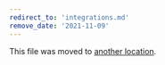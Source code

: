 ```yaml
---
redirect_to: 'integrations.md'
remove_date: '2021-11-09'
---
```


This file was moved to [another location](integrations.md).

<!-- This redirect file can be deleted after <2021-11-09>. -->
<!-- Before deletion, see: https://docs.gitlab.com/ee/development/documentation/#move-or-rename-a-page -->
